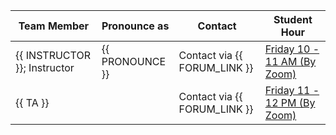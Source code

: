 | Team Member                  | Pronounce as    | Contact                      | Student Hour                    |
|------------------------------|-----------------|------------------------------|---------------------------------|
| {{ INSTRUCTOR }}; Instructor | {{ PRONOUNCE }} | Contact via {{ FORUM_LINK }} | [Friday 10 - 11 AM (By Zoom)]() |
| {{ TA }}                     |                 | Contact via {{ FORUM_LINK }} | [Friday 11 - 12 PM (By Zoom)]() |